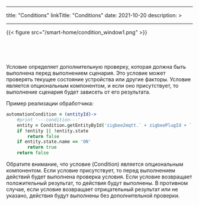 
---
title: "Conditions"
linkTitle: "Conditions"
date: 2021-10-20
description: >
  
---

{{< figure src="/smart-home/condition_window1.png" >}}

&nbsp;

&nbsp;

Условие определяет дополнительную проверку, которая должна быть выполнена перед выполнением сценария. Это условие может 
проверять текущее состояние устройства или другие факторы. Условие является опциональным компонентом, и если оно присутствует,
то выполнение сценария будет зависеть от его результата.

Пример реализации обработчика:
```coffeescript
automationCondition = (entityId)->
    #print '---condition---'
    entity = Condition.getEntityById('zigbee2mqtt.` + zigbeePlugId + `')
    if !entity || !entity.state 
        return false
    if entity.state.name == 'ON'
        return true
    return false
```

Обратите внимание, что условие (Condition) является опциональным компонентом. Если условие присутствует, то перед выполнением 
действий будет выполнена проверка условия. Если условие возвращает положительный результат, то действия будут выполнены. 
В противном случае, если условие возвращает отрицательный результат или не указано, действия будут выполнены без дополнительной проверки.
